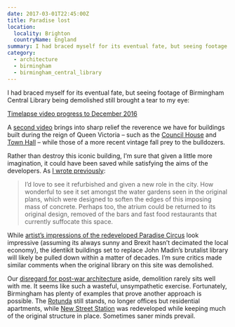 ```yaml
---
date: 2017-03-01T22:45:00Z
title: Paradise lost
location:
  locality: Brighton
  countryName: England
summary: I had braced myself for its eventual fate, but seeing footage of Birmingham Central Library being demolished still brought a tear to my eye.
category:
  - architecture
  - birmingham
  - birmingham_central_library
---
```


I had braced myself for its eventual fate, but seeing footage of Birmingham Central Library being demolished still brought a tear to my eye:

[Timelapse video progress to December 2016](https://www.youtube.com/watch?v=hxvfIjddE6w)

A [second video][1] brings into sharp relief the reverence we have for buildings built during the reign of Queen Victoria – such as the [Council House][2] and [Town Hall][3] – while those of a more recent vintage fall prey to the bulldozers.

Rather than destroy this iconic building, I’m sure that given a little more imagination, it could have been saved while satisfying the aims of the developers. As [I wrote previously][4]:

> I’d love to see it refurbished and given a new role in the city. How wonderful to see it set amongst the water gardens seen in the original plans, which were designed to soften the edges of this imposing mass of concrete. Perhaps too, the atrium could be returned to its original design, removed of the bars and fast food restaurants that currently suffocate this space.

While [artist’s impressions of the redeveloped Paradise Circus][5] look impressive (assuming its always sunny and Brexit hasn’t decimated the local economy), the identikit buildings set to replace John Madin’s brutalist library will likely be pulled down within a matter of decades. I’m sure critics made similar comments when the original library on this site was demolished.

Our [disregard for post-war architecture][6] aside, demolition rarely sits well with me. It seems like such a wasteful, unsympathetic exercise. Fortunately, Birmingham has plenty of examples that prove another approach is possible. The [Rotunda][7] still stands, no longer offices but residential apartments, while [New Street Station][8] was redeveloped while keeping much of the original structure in place. Sometimes saner minds prevail.

[1]: https://www.youtube.com/watch?v=kyRLeEP-ICs
[2]: https://en.wikipedia.org/wiki/Council_House,_Birmingham
[3]: https://en.wikipedia.org/wiki/Birmingham_Town_Hall
[4]: /2010/180/a1/a_new_library_for_birmingham/
[5]: http://www.paradisebirmingham.co.uk/phase-one/
[6]: https://www.theguardian.com/cities/2015/sep/02/blitz-london-bomb-sites-redevelopment
[7]: https://en.wikipedia.org/wiki/Rotunda_(Birmingham)
[8]: https://en.wikipedia.org/wiki/Birmingham_New_Street_station

